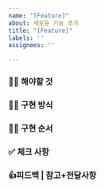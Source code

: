 ```yaml
---
name: "[Feature]"
about: 새로운 기능 추가
title: "[Feature]"
labels: ''
assignees: ''

---
```


### 🧞‍♀️ 해야할 것

### 🧞‍♀️ 구현 방식

### 🧞‍♀️ 구현 순서

### ✅ 체크 사항

### 👍피드백 | 참고+전달사항
